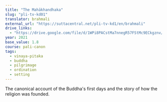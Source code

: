 ```yaml
---
title: "The Mahākhandhaka"
slug: "pli-tv-kd01"
translator: brahmali
external_url: "https://suttacentral.net/pli-tv-kd1/en/brahmali"
drive_links:
  - "https://drive.google.com/file/d/1WPi8PACstMa7nnegR57FStMc9ECkgznv/view?usp=drivesdk"
year: 2021
base_value: 1.8
course: pali-canon
tags:
  - vinaya-pitaka
  - buddha
  - pilgrimage
  - ordination
  - setting
---
```


The canonical account of the Buddha's first days and the story of how the religion was founded.
